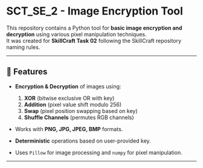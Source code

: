 # SCT_SE_2 - Image Encryption Tool

This repository contains a Python tool for **basic image encryption and decryption** using various pixel manipulation techniques.  
It was created for **SkillCraft Task 02** following the SkillCraft repository naming rules.

---

## 📌 Features
- **Encryption & Decryption** of images using:
  1. **XOR** (bitwise exclusive OR with key)
  2. **Addition** (pixel value shift modulo 256)
  3. **Swap** (pixel position swapping based on key)
  4. **Shuffle Channels** (permutes RGB channels)

- Works with **PNG, JPG, JPEG, BMP** formats.
- **Deterministic** operations based on user-provided key.
- Uses `Pillow` for image processing and `numpy` for pixel manipulation.

---
